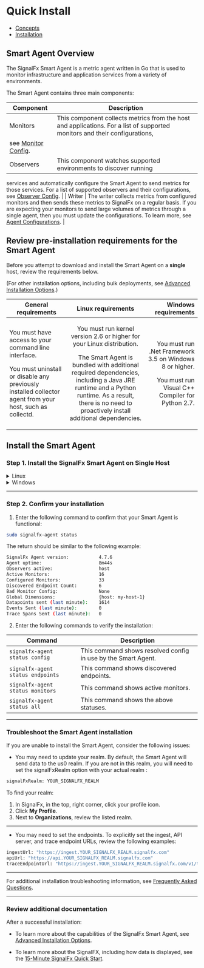 <!--- OVERVIEW --->
# Quick Install

- [Concepts](#concepts)
- [Installation](#installation)


## Smart Agent Overview

The SignalFx Smart Agent is a metric agent written in Go that is used to monitor infrastructure and application services from a variety of environments.

The Smart Agent contains three main components:

| Component | Description |
|-----------|-------------|
| Monitors  |  This component collects metrics from the host and applications. For a list of supported monitors and their configurations,
see [Monitor Config](./monitor-config.md).            |
| Observers |   This component watches supported environments to discover running
services and automatically configure the Smart Agent to send metrics for those
services. For a list of supported observers and their configurations,
see [Observer Config](./observer-config.md).           |
| Writer    |   The writer collects metrics from configured monitors and then sends these metrics to SignalFx on a regular basis. If you are expecting your monitors to send large volumes of metrics through a single agent, then you must update the configurations. To learn more, see
[Agent Configurations](./config-schema.md#writer).          |


## Review pre-installation requirements for the Smart Agent

Before you attempt to download and install the Smart Agent on a **single** host, review the requirements below.

(For other installation options, including bulk deployments, see [Advanced Installation Options](./advanced-install-options.md).)

| General requirements   |     Linux requirements      |  Windows requirements |
|----------|:-------------:|------:|
| <p>You must have access to your command line interface.</p> <p>You must uninstall or disable any previously installed collector agent from your host, such as collectd.</p>| <p>You must run kernel version 2.6 or higher for your Linux distribution.</p> <p>The Smart Agent is bundled with additional required dependencies, including a Java JRE runtime and a Python runtime. As a result, there is no need to proactively install additional dependencies.</p>| <p>You must run .Net Framework 3.5 on Windows 8 or higher.</p> <p>You must run Visual C++ Compiler for Python 2.7.</p>  |


## Install the Smart Agent

### Step 1. Install the SignalFx Smart Agent on Single Host

<details>
<summary>Linux</summary>
<br>

<p>For easier deployment, SignalFX recommends that you access the *SignalFX Smart Agent* tile from the *Integrations* page to copy the pre-populated installation code.</p>

**If you are reading this document directly from the Integrations page,** then simply copy and paste the following code into your command line. (The code within the tile is already populated with your *realm* and your organization's *access token*.)

```sh
curl -sSL https://dl.signalfx.com/signalfx-agent.sh > /tmp/signalfx-agent.sh
sudo sh /tmp/signalfx-agent.sh --realm YOUR_SIGNALFX_REALM YOUR_SIGNALFX_API_TOKEN
```

**If you are reading this document from the SignalFX documentation site,** then SignalFX recommends that you access the *Integrations* page to locate the installation code:  

1. Log into SignalFx, and in the top navigation bar, click *Integrations*.
2. Under *Essential Services*, click *SignalFX Smart Agent*.
3. Click *Setup*.
4. Locate the code box for *Linux* users.
5. Copy and paste the code into your command line to run. (The code within the tile is already populated with your *realm* and your organization's *access token*.)  
</details>


<details>
<summary>Windows</summary>
<br>

<p>For easier deployment, SignalFX recommends that you access the *SignalFX Smart Agent* tile from the *Integrations* page to copy the pre-populated installation code.</p>

**If you are reading this document directly from the Integrations page,** then simply copy and paste the following code into your command line. (The code within the tile is already populated with your *realm* and your organization's *access token*.)</p>  

```sh
& {Set-ExecutionPolicy Bypass -Scope Process -Force; $script = ((New-Object System.Net.WebClient).DownloadString('https://dl.signalfx.com/signalfx-agent.ps1')); $params = @{access_token = "YOUR_SIGNALFX_API_TOKEN"};;
ingest_url = "https://ingest.YOUR_SIGNALFX_REALM.signalfx.com"; api_url = "https://api.YOUR_SIGNALFX_REALM.signalfx.com"}; Invoke-Command -ScriptBlock ([scriptblock]::Create(". {$script} $(&{$args} @params)"))}
```

If you are reading this document from the SignalFX documentation site, then SignalFX recommends that you access the *Integrations* page to locate the installation code:  

1. Log into SignalFx, and in the top navigation bar, click *Integrations*.
2. Under *Essential Services*, click *SignalFX Smart Agent*.
3. Click *Setup*.
4. Locate the code box for *Linux* users.
5. Copy and paste the code into your command line to run. (The code within the tile is already populated with your *realm* and your organization's *access token*.)  

The agent will be installed as a Windows service and will log to the Windows Event Log.
</details>

***

### Step 2. Confirm your installation

1. Enter the following command to confirm that your Smart Agent is functional:

```sh
sudo signalfx-agent status
```

The return should be similar to the following example:  

```sh
SignalFx Agent version:           4.7.6
Agent uptime:                     8m44s
Observers active:                 host
Active Monitors:                  16
Configured Monitors:              33
Discovered Endpoint Count:        6
Bad Monitor Config:               None
Global Dimensions:                {host: my-host-1}
Datapoints sent (last minute):    1614
Events Sent (last minute):        0
Trace Spans Sent (last minute):   0
```

2. Enter the following commands to verify the installation:

| Command | Description   |
|---|---|
| <code>signalfx-agent status config</code>   | This command shows resolved config in use by the Smart Agent. |
| <code>signalfx-agent status endpoints</code>  | This command shows discovered endpoints.  |
| <code>signalfx-agent status monitors</code>  | This command shows active monitors.  |
| <code>signalfx-agent status all</code>  | This command shows the above statuses. |

***

### Troubleshoot the Smart Agent installation

If you are unable to install the Smart Agent, consider the following issues:

* You may need to update your realm. By default, the Smart Agent will send data to the us0 realm. If you are not in this realm, you will need to set the signalFxRealm option with your actual realm :


```sh
signalFxRealm: YOUR_SIGNALFX_REALM
```

To find your realm:
1. In SignalFx, in the top, right corner, click your profile icon.
2. Click **My Profile**.
3. Next to **Organizations**, review the listed realm.

***

* You may need to set the endpoints. To explicitly set the ingest, API server, and trace endpoint URLs, review the following examples:  

```sh
ingestUrl: "https://ingest.YOUR_SIGNALFX_REALM.signalfx.com"
apiUrl: "https://api.YOUR_SIGNALFX_REALM.signalfx.com"
traceEndpointUrl: "https://ingest.YOUR_SIGNALFX_REALM.signalfx.com/v1/trace"
```

***

For additional installation troubleshooting information, see [Frequently Asked Questions](./faq.md).

***

### Review additional documentation

After a successful installation:

* To learn more about the capabilities of the SignalFx Smart Agent, see [Advanced Installation Options](./advanced-install-options.md).

* To learn more about the SignalFX, including how data is displayed, see the [15-Minute SignalFx Quick Start](https://docs.signalfx.com/en/latest/getting-started/quick-start.html).
